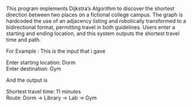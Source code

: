 <p> This program implements Dijkstra’s Algorithm to discover the shortest direction between two places on a fictional college campus. The graph is hardcoded the use of an adjacency listing and robotically transformed to a bidirectional format, permitting travel in both guidelines. Users enter a starting and ending location, and this system outputs the shortest travel time and path.</p>

For Example :
This is the input that i gave 

Enter starting location: Dorm</br>
Enter destination: Gym

And the output is 

Shortest travel time: 11 minutes</br>
Route: Dorm -> Library -> Lab -> Gym


